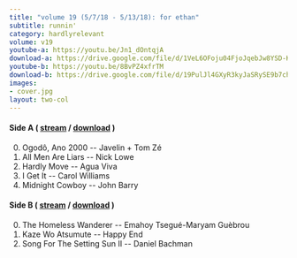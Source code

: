 ```yaml
---
title: "volume 19 (5/7/18 - 5/13/18): for ethan"
subtitle: runnin'
category: hardlyrelevant
volume: v19
youtube-a: https://youtu.be/Jn1_dOntqjA
download-a: https://drive.google.com/file/d/1VeL6OFoju04FjoJqebJw8YSD-K-u0fDI/view?usp=drivesdk
youtube-b: https://youtu.be/8BvPZ4xfrTM
download-b: https://drive.google.com/file/d/19PulJl4GXyR3kyJaSRySE9b7ch7gHiNV/view?usp=drivesdk
images:
- cover.jpg
layout: two-col
---
```

#### Side A ( <a target="_blank" href="{{ page.youtube-a }}">stream</a> / <a target="_blank" href="{{ page.download-a }}">download</a> ) ####
0. Ogodô, Ano 2000 -- Javelin + Tom Zé
1. All Men Are Liars -- Nick Lowe
2. Hardly Move -- Agua Viva
3. I Get It -- Carol Williams
4. Midnight Cowboy -- John Barry

#### Side B ( <a target="_blank" href="{{ page.youtube-b }}">stream</a> / <a target="_blank" href="{{ page.download-b }}">download</a> ) ####
0. The Homeless Wanderer -- Emahoy Tsegué-Maryam Guèbrou
1. Kaze Wo Atsumute -- Happy End
2. Song For The Setting Sun II -- Daniel Bachman
